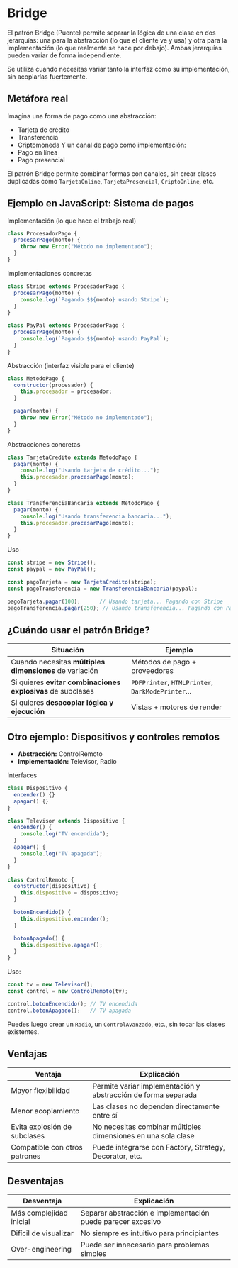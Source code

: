 # **Bridge**

El patrón Bridge (Puente) permite separar la lógica de una clase en dos jerarquías: una para la abstracción (lo que el cliente ve y usa) y otra para la implementación (lo que realmente se hace por debajo). Ambas jerarquías pueden variar de forma independiente.

Se utiliza cuando necesitas variar tanto la interfaz como su implementación, sin acoplarlas fuertemente.



## Metáfora real

Imagina una forma de pago como una abstracción:
- Tarjeta de crédito
- Transferencia
- Criptomoneda
Y un canal de pago como implementación:
- Pago en línea
- Pago presencial

El patrón Bridge permite combinar formas con canales, sin crear clases duplicadas como `TarjetaOnline`, `TarjetaPresencial`, `CriptoOnline`, etc.



## Ejemplo en JavaScript: Sistema de pagos

Implementación (lo que hace el trabajo real)
```js
class ProcesadorPago {
  procesarPago(monto) {
    throw new Error("Método no implementado");
  }
}
```

Implementaciones concretas
```js
class Stripe extends ProcesadorPago {
  procesarPago(monto) {
    console.log(`Pagando $${monto} usando Stripe`);
  }
}

class PayPal extends ProcesadorPago {
  procesarPago(monto) {
    console.log(`Pagando $${monto} usando PayPal`);
  }
}
```

Abstracción (interfaz visible para el cliente)
```js
class MetodoPago {
  constructor(procesador) {
    this.procesador = procesador;
  }

  pagar(monto) {
    throw new Error("Método no implementado");
  }
}
```

Abstracciones concretas
```js
class TarjetaCredito extends MetodoPago {
  pagar(monto) {
    console.log("Usando tarjeta de crédito...");
    this.procesador.procesarPago(monto);
  }
}

class TransferenciaBancaria extends MetodoPago {
  pagar(monto) {
    console.log("Usando transferencia bancaria...");
    this.procesador.procesarPago(monto);
  }
}
```

Uso
```js
const stripe = new Stripe();
const paypal = new PayPal();

const pagoTarjeta = new TarjetaCredito(stripe);
const pagoTransferencia = new TransferenciaBancaria(paypal);

pagoTarjeta.pagar(100);      // Usando tarjeta... Pagando con Stripe
pagoTransferencia.pagar(250); // Usando transferencia... Pagando con PayPal
```



## ¿Cuándo usar el patrón Bridge?

| Situación                                                   | Ejemplo                                           |
| ----------------------------------------------------------- | ------------------------------------------------- |
| Cuando necesitas **múltiples dimensiones** de variación     | Métodos de pago + proveedores                     |
| Si quieres **evitar combinaciones explosivas** de subclases | `PDFPrinter`, `HTMLPrinter`, `DarkModePrinter`... |
| Si quieres **desacoplar lógica y ejecución**                | Vistas + motores de render                        |



## Otro ejemplo: Dispositivos y controles remotos

- **Abstracción:** ControlRemoto
- **Implementación:** Televisor, Radio

Interfaces
```js
class Dispositivo {
  encender() {}
  apagar() {}
}
```

```js
class Televisor extends Dispositivo {
  encender() {
    console.log("TV encendida");
  }
  apagar() {
    console.log("TV apagada");
  }
}
```

```js
class ControlRemoto {
  constructor(dispositivo) {
    this.dispositivo = dispositivo;
  }

  botonEncendido() {
    this.dispositivo.encender();
  }

  botonApagado() {
    this.dispositivo.apagar();
  }
}
```

Uso:
```js
const tv = new Televisor();
const control = new ControlRemoto(tv);

control.botonEncendido(); // TV encendida
control.botonApagado();   // TV apagada
```
Puedes luego crear un `Radio`, un `ControlAvanzado`, etc., sin tocar las clases existentes.



## Ventajas

| Ventaja                       | Explicación                                                   |
| ----------------------------- | ------------------------------------------------------------- |
| Mayor flexibilidad            | Permite variar implementación y abstracción de forma separada |
| Menor acoplamiento            | Las clases no dependen directamente entre sí                  |
| Evita explosión de subclases  | No necesitas combinar múltiples dimensiones en una sola clase |
| Compatible con otros patrones | Puede integrarse con Factory, Strategy, Decorator, etc.       |



## Desventajas

|Desventaja|Explicación|
|---|---|
|Más complejidad inicial|Separar abstracción e implementación puede parecer excesivo|
|Difícil de visualizar|No siempre es intuitivo para principiantes|
|Over-engineering|Puede ser innecesario para problemas simples|